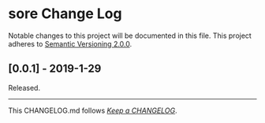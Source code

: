 #   sore Change Log

Notable changes to this project will be documented in this file. This project adheres to [Semantic Versioning 2.0.0](http://semver.org/).

##	[0.0.1] - 2019-1-29

Released.

---
This CHANGELOG.md follows [*Keep a CHANGELOG*](http://keepachangelog.com/).
